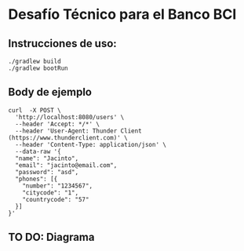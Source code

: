 # Desafío Técnico para el Banco BCI

## Instrucciones de uso:

```
./gradlew build
./gradlew bootRun 
```

## Body de ejemplo

```
curl  -X POST \
  'http://localhost:8080/users' \
  --header 'Accept: */*' \
  --header 'User-Agent: Thunder Client (https://www.thunderclient.com)' \
  --header 'Content-Type: application/json' \
  --data-raw '{
  "name": "Jacinto",
  "email": "jacinto@email.com",
  "password": "asd",
  "phones": [{
    "number": "1234567",
    "citycode": "1",
    "countrycode": "57"
  }]
}'
```

## TO DO: Diagrama